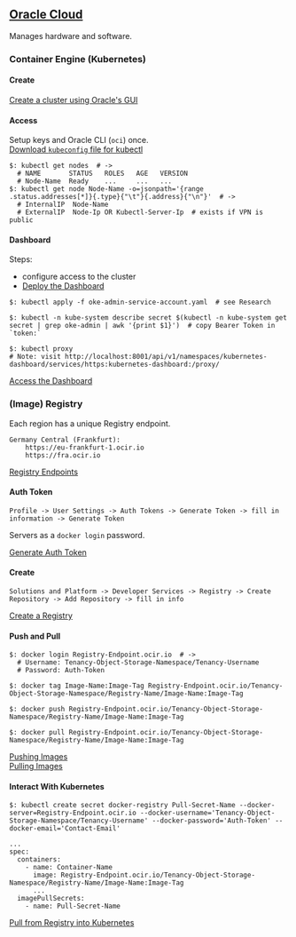 ## [Oracle Cloud](https://www.oracle.com/cloud/)

Manages hardware and software.  

### Container Engine (Kubernetes)

#### Create

[Create a cluster using Oracle's GUI](Docs/Infrastructure/Services/ContainerEngine/CreateKubernetes)

#### Access

Setup keys and Oracle CLI (`oci`) once.  
[Download `kubeconfig` file for kubectl](Docs/Infrastructure/Services/ContainerEngine/DownloadKubeconfig)  

```
$: kubectl get nodes  # ->
  # NAME       STATUS   ROLES   AGE   VERSION
  # Node-Name  Ready    ...     ...   ...
$: kubectl get node Node-Name -o=jsonpath='{range .status.addresses[*]}{.type}{"\t"}{.address}{"\n"}'  # ->
  # InternalIP	Node-Name
  # ExternalIP	Node-Ip OR Kubectl-Server-Ip  # exists if VPN is public
```

#### Dashboard

Steps:
* configure access to the cluster
* [Deploy the Dashboard](../../../../DevOps/Container/Kubernetes/Dashboard)  

```
$: kubectl apply -f oke-admin-service-account.yaml  # see Research

$: kubectl -n kube-system describe secret $(kubectl -n kube-system get secret | grep oke-admin | awk '{print $1}')  # copy Bearer Token in `token:`
```

```
$: kubectl proxy
# Note: visit http://localhost:8001/api/v1/namespaces/kubernetes-dashboard/services/https:kubernetes-dashboard:/proxy/
```

[Access the Dashboard](Docs/Infrastructure/Services/ContainerEngine/StartingK8sDashboard)

### (Image) Registry

Each region has a unique Registry endpoint.  

```
Germany Central (Frankfurt):
    https://eu-frankfurt-1.ocir.io
    https://fra.ocir.io
```

[Registry Endpoints](Docs\Infrastructure\Services\Registry\PrepareForRegistry)

#### Auth Token

```
Profile -> User Settings -> Auth Tokens -> Generate Token -> fill in information -> Generate Token
```

Servers as a `docker login` password.  

[Generate Auth Token](Docs\Infrastructure\Services\Registry\GetAuthToken)

#### Create

```
Solutions and Platform -> Developer Services -> Registry -> Create Repository -> Add Repository -> fill in info
```

[Create a Registry](Docs\Infrastructure\Services\Registry\GetAuthToken)

#### Push and Pull

```
$: docker login Registry-Endpoint.ocir.io  # ->
  # Username: Tenancy-Object-Storage-Namespace/Tenancy-Username
  # Password: Auth-Token

$: docker tag Image-Name:Image-Tag Registry-Endpoint.ocir.io/Tenancy-Object-Storage-Namespace/Registry-Name/Image-Name:Image-Tag

$: docker push Registry-Endpoint.ocir.io/Tenancy-Object-Storage-Namespace/Registry-Name/Image-Name:Image-Tag

$: docker pull Registry-Endpoint.ocir.io/Tenancy-Object-Storage-Namespace/Registry-Name/Image-Name:Image-Tag
```

[Pushing Images](Docs\Infrastructure\Services\Registry\PushingImages)  
[Pulling Images](Docs\Infrastructure\Services\Registry\PullingImages)  

#### Interact With Kubernetes

```
$: kubectl create secret docker-registry Pull-Secret-Name --docker-server=Registry-Endpoint.ocir.io --docker-username='Tenancy-Object-Storage-Namespace/Tenancy-Username' --docker-password='Auth-Token' --docker-email='Contact-Email'
```

```
...
spec:
  containers:
    - name: Container-Name
      image: Registry-Endpoint.ocir.io/Tenancy-Object-Storage-Namespace/Registry-Name/Image-Name:Image-Tag
      ...
  imagePullSecrets:
    - name: Pull-Secret-Name
```

[Pull from Registry into Kubernetes](Docs/Infrastructure/Services/Registry/PullFromRegistryToKubernetes)  
